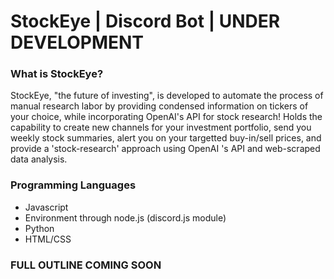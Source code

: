 # StockEye | Discord Bot | UNDER DEVELOPMENT

### What is StockEye?

StockEye, "the future of investing", is developed to automate the process of manual research labor by providing condensed information on tickers of your choice, while incorporating OpenAI's API for stock research!
Holds the capability to create new channels for your investment portfolio, send you weekly stock summaries, alert you on your targetted buy-in/sell prices, and provide a 'stock-research' approach using OpenAI 's API and web-scraped data analysis.

### Programming Languages

- Javascript
- Environment through node.js (discord.js module)
- Python
- HTML/CSS

### FULL OUTLINE COMING SOON
